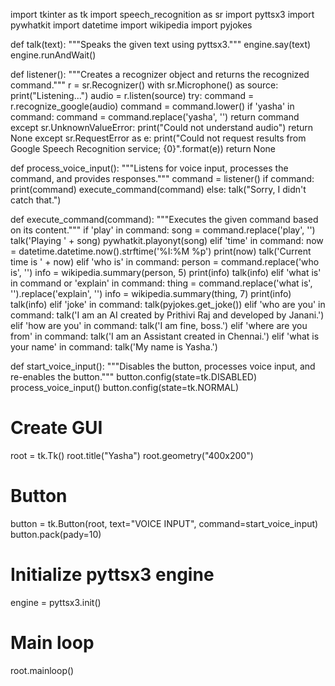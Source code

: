 import tkinter as tk
import speech_recognition as sr
import pyttsx3
import pywhatkit
import datetime
import wikipedia
import pyjokes


def talk(text):
    """Speaks the given text using pyttsx3."""
    engine.say(text)
    engine.runAndWait()


def listener():
    """Creates a recognizer object and returns the recognized command."""
    r = sr.Recognizer()
    with sr.Microphone() as source:
        print("Listening...")
        audio = r.listen(source)
    try:
        command = r.recognize_google(audio)
        command = command.lower()
        if 'yasha' in command:
            command = command.replace('yasha', '')
        return command
    except sr.UnknownValueError:
        print("Could not understand audio")
        return None
    except sr.RequestError as e:
        print("Could not request results from Google Speech Recognition service; {0}".format(e))
        return None


def process_voice_input():
    """Listens for voice input, processes the command, and provides responses."""
    command = listener()
    if command:
        print(command)
        execute_command(command)
    else:
        talk("Sorry, I didn't catch that.")


def execute_command(command):
    """Executes the given command based on its content."""
    if 'play' in command:
        song = command.replace('play', '')
        talk('Playing ' + song)
        pywhatkit.playonyt(song)
    elif 'time' in command:
        now = datetime.datetime.now().strftime('%I:%M %p')
        print(now)
        talk('Current time is ' + now)
    elif 'who is' in command:
        person = command.replace('who is', '')
        info = wikipedia.summary(person, 5)
        print(info)
        talk(info)
    elif 'what is' in command or 'explain' in command:
        thing = command.replace('what is', '').replace('explain', '')
        info = wikipedia.summary(thing, 7)
        print(info)
        talk(info)
    elif 'joke' in command:
        talk(pyjokes.get_joke())
    elif 'who are you' in command:
        talk('I am an AI created by Prithivi Raj and developed by Janani.')
    elif 'how are you' in command:
        talk('I am fine, boss.')
    elif 'where are you from' in command:
        talk('I am an Assistant created in Chennai.')
    elif 'what is your name' in command:
        talk('My name is Yasha.')


def start_voice_input():
    """Disables the button, processes voice input, and re-enables the button."""
    button.config(state=tk.DISABLED)
    process_voice_input()
    button.config(state=tk.NORMAL)


# Create GUI
root = tk.Tk()
root.title("Yasha")
root.geometry("400x200")

# Button
button = tk.Button(root, text="VOICE INPUT", command=start_voice_input)
button.pack(pady=10)

# Initialize pyttsx3 engine
engine = pyttsx3.init()

# Main loop
root.mainloop()

